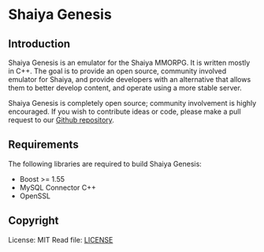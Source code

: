 # Shaiya Genesis

## Introduction
Shaiya Genesis is an emulator for the Shaiya MMORPG. It is written mostly in C++. The goal is to provide an open source, community involved emulator for Shaiya, and provide developers with an alternative that allows them to better develop content, and operate using a more stable server.

Shaiya Genesis is completely open source; community involvement is highly encouraged. If you wish to contribute ideas or code, please make a pull request to our [Github repository](https://github.com/TristonPlummer/ShaiyaGenesis/pulls).

## Requirements
The following libraries are required to build Shaiya Genesis:

 - Boost >= 1.55
 - MySQL Connector C++
 - OpenSSL
	
## Copyright
License: MIT
Read file: [LICENSE](LICENSE)
